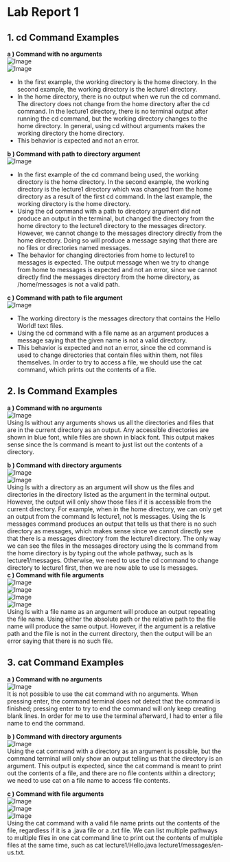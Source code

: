 # Lab Report 1 
## 1. cd Command Examples
**a ) Command with no arguments**  
![Image](CDnoarguments.PNG)  
![Image](CDnoargumentschange.PNG)  
- In the first example, the working directory is the home directory. In the second example, the working directory is the lecture1 directory.
- In the home directory, there is no output when we run the cd command. The directory does not change from the home directory after the cd command. In the lecture1 directory, there is no terminal output after running the cd command, but the working directory changes to the home directory. In general, using cd without arguments makes the working directory the home directory. 
- This behavior is expected and not an error. 


**b ) Command with path to directory argument**  
![Image](cdDirectoryError.png)  
- In the first example of the cd command being used, the working directory is the home directory. In the second example, the working directory is the lecture1 directory which was changed from the home directory as a result of the first cd command. In the last example, the working directory is the home directory.
- Using the cd command with a path to directory argument did not produce an output in the terminal, but changed the directory from the home directory to the lecture1 directory to the messages directory. However, we cannot change to the messages directory directly from the home directory. Doing so will produce a message saying that there are no files or directories named messages.
- The behavior for changing directories from home to lecture1 to messages is expected. The output message when we try to change from home to messages is expected and not an error, since we cannot directly find the messages directory from the home directory, as /home/messages is not a valid path.
  
**c ) Command with path to file argument**  
![Image](cdFile.png)  
- The working directory is the messages directory that contains the Hello World! text files.
- Using the cd command with a file name as an argument produces a message saying that the given name is not a valid directory. 
- This behavior is expected and not an error, since the cd command is used to change directories that contain files within them, not files themselves. In order to try to access a file, we should use the cat command, which prints out the contents of a file.

## 2. ls Command Examples
**a ) Command with no arguments**  
![Image](lsNoArg2.png)  
Using ls without any arguments shows us all the directories and files that are in the current directory as an output. Any accessible directories are shown in blue font, while files are shown in black font. This output makes sense since the ls command is meant to just list out the contents of a directory. 

**b ) Command with directory arguments**  
![Image](lsDirArg.png)  
![Image](lsDirArg2.png)  
Using ls with a directory as an argument will show us the files and directories in the directory listed as the argument in the terminal output. However, the output will only show those files if it is accessible from the current directory. For example, when in the home directory, we can only get an output from the command ls lecture1, not ls messages. Using the ls messages command produces an output that tells us that there is no such directory as messages, which makes sense since we cannot directly see that there is a messages directory from the lecture1 directory. The only way we can see the files in the messages directory using the ls command from the home directory is by typing out the whole pathway, such as ls lecture1/messages. Otherwise, we need to use the cd command to change directory to lecture1 first, then we are now able to use ls messages.   
**c ) Command with file arguments**  
![Image](lsFile1.png)  
![Image](lsFile2.png)  
![Image](lsFile4.png)  
![Image](lsFile3.png)  
Using ls with a file name as an argument will produce an output repeating the file name. Using either the absolute path or the relative path to the file name will produce the same output. However, if the argument is a relative path and the file is not in the current directory, then the output will be an error saying that there is no such file.  

## 3. cat Command Examples
**a ) Command with no arguments**  
![Image](catNoArg1.png)  
It is not possible to use the cat command with no arguments. When pressing enter, the command terminal does not detect that the command is finished; pressing enter to try to end the command will only keep creating blank lines. In order for me to use the terminal afterward, I had to enter a file name to end the command.  

**b ) Command with directory arguments**  
![Image](catDirArg.png)  
Using the cat command with a directory as an argument is possible, but the command terminal will only show an output telling us that the directory is an argument. This output is expected, since the cat command is meant to print out the contents of a file, and there are no file contents within a directory; we need to use cat on a file name to access file contents.  

**c ) Command with file arguments**  
![Image](catFile1.png)  
![Image](catFile2.png)  
![Image](catFile3.png)  
Using the cat command with a valid file name prints out the contents of the file, regardless if it is a .java file or a .txt file. We can list multiple pathways to multiple files in one cat command line to print out the contents of multiple files at the same time, such as cat lecture1/Hello.java lecture1/messages/en-us.txt. 
